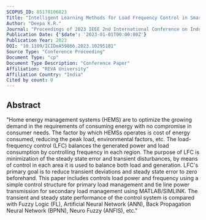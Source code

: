 ```yaml
---
SCOPUS_ID: 85178106823
Title: "Intelligent Learning Methods for Load Frequency Control in Smart Homes"
Author: "Deepa K.R."
Journal: "Proceedings of 2023 IEEE 2nd International Conference on Industrial Electronics: Developments and Applications, ICIDeA 2023"
Publication Date: {'$date': '2023-01-01T00:00:00Z'}
Publication Year: 2023
DOI: "10.1109/ICIDeA59866.2023.10295181"
Source Type: "Conference Proceeding"
Document Type: "cp"
Document Type Description: "Conference Paper"
Affiliation: "REVA University"
Affiliation Country: "India"
Cited by count: 0
---
```


## Abstract
"Home energy management systems (HEMS) are to optimize the growing demand in the requirements of consuming energy with no compromise in consumer needs. The factor by which HEMSs operates is cost of energy consumed, reducing the peak load, environmental factors, etc. The load-frequency control (LFC) balances the generated power and load consumption by controlling frequency in each region. The purpose of LFC is minimization of the steady state error and transient disturbances, by means of control in each area it is used to balance both load and generation. LFC's primary goal is to reduce transient deviations and steady state error to zero beforehand. This paper includes controls load power and frequency using a simple control structure for primary load management and tie line power transmission for secondary load management using MATLAB/SIMLINK. The transient and steady state performance of the control system is compared with Fuzzy Logic (FL), Artificial Neural Network (ANN), Back Propagation Neural Network (BPNN), Neuro Fuzzy (ANFIS), etc."
